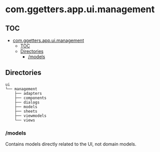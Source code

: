 # com.ggetters.app.ui.management

## TOC

<!-- TOC -->
* [com.ggetters.app.ui.management](#comggettersappuimanagement)
  * [TOC](#toc)
  * [Directories](#directories)
    * [/models](#models)
<!-- TOC -->

## Directories

```text
ui
└── management
    ├── adapters
    ├── components
    ├── dialogs
    ├── models
    ├── sheets
    ├── viewmodels
    └── views
```

### /models

Contains models directly related to the UI, not domain models.
